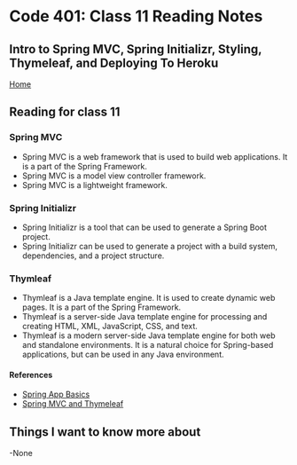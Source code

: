 # Code 401: Class 11 Reading Notes

## Intro to Spring MVC, Spring Initializr, Styling, Thymeleaf, and Deploying To Heroku

[Home](https://mtorres6739.github.io/reading-notes/)

## Reading for class 11

### Spring MVC

- Spring MVC is a web framework that is used to build web applications. It is a part of the Spring Framework.
- Spring MVC is a model view controller framework.
- Spring MVC is a lightweight framework.

### Spring Initializr

- Spring Initializr is a tool that can be used to generate a Spring Boot project.
- Spring Initializr can be used to generate a project with a build system, dependencies, and a project structure.

### Thymleaf

- Thymleaf is a Java template engine. It is used to create dynamic web pages. It is a part of the Spring Framework.
- Thymleaf is a server-side Java template engine for processing and creating HTML, XML, JavaScript, CSS, and text.
- Thymleaf is a modern server-side Java template engine for both web and standalone environments. It is a natural choice for Spring-based applications, but can be used in any Java environment.


#### References

- [Spring App Basics](https://spring.io/guides/gs/serving-web-content)
- [Spring MVC and Thymeleaf](https://www.thymeleaf.org/doc/articles/springmvcaccessdata.html)

## Things I want to know more about

-None
